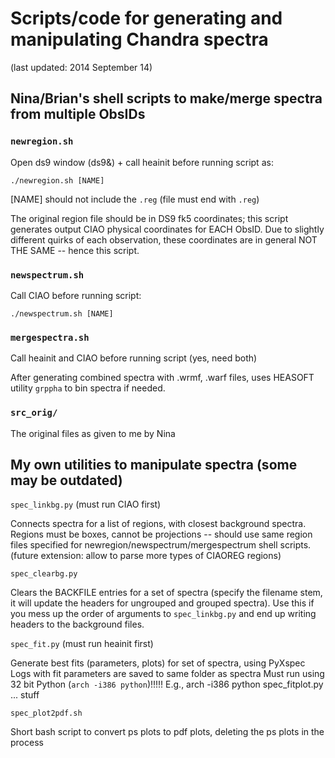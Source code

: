 Scripts/code for generating and manipulating Chandra spectra
============================================================

(last updated: 2014 September 14)

Nina/Brian's shell scripts to make/merge spectra from multiple ObsIDs
---------------------------------------------------------------------

### `newregion.sh`
Open ds9 window (ds9&) + call heainit before running script as:

    ./newregion.sh [NAME]

[NAME] should not include the `.reg` (file must end with `.reg`)

The original region file should be in DS9 fk5 coordinates;
this script generates output CIAO physical coordinates for EACH ObsID.
Due to slightly different quirks of each observation, these coordinates are in
general NOT THE SAME -- hence this script.

### `newspectrum.sh`
Call CIAO before running script:

    ./newspectrum.sh [NAME]

### `mergespectra.sh`
Call heainit and CIAO before running script (yes, need both)

After generating combined spectra with .wrmf, .warf files, uses HEASOFT
utility `grppha` to bin spectra if needed.

### `src_orig/`
The original files as given to me by Nina


My own utilities to manipulate spectra (some may be outdated)
-------------------------------------------------------------

`spec_linkbg.py`  (must run CIAO first)

Connects spectra for a list of regions, with closest background spectra.
Regions must be boxes, cannot be projections -- should use same region files
specified for newregion/newspectrum/mergespectrum shell scripts.
(future extension: allow to parse more types of CIAOREG regions)

`spec_clearbg.py`

Clears the BACKFILE entries for a set of spectra (specify the filename stem, it
will update the headers for ungrouped and grouped spectra).
Use this if you mess up the order of arguments to `spec_linkbg.py` and end up
writing headers to the background files.

`spec_fit.py`  (must run heainit first)

Generate best fits (parameters, plots) for set of spectra, using PyXspec
Logs with fit parameters are saved to same folder as spectra
Must run using 32 bit Python (`arch -i386 python`)!!!!!  E.g.,
    arch -i386 python spec_fitplot.py ... stuff

`spec_plot2pdf.sh`

Short bash script to convert ps plots to pdf plots, deleting the ps plots in
the process


